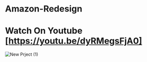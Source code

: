# Amazon-Redesign

# Watch On Youtube [https://youtu.be/dyRMegsFjA0]

![New Prject (1)](https://user-images.githubusercontent.com/72684684/135253136-34329b0d-99b2-4008-8479-495a39904226.png)

